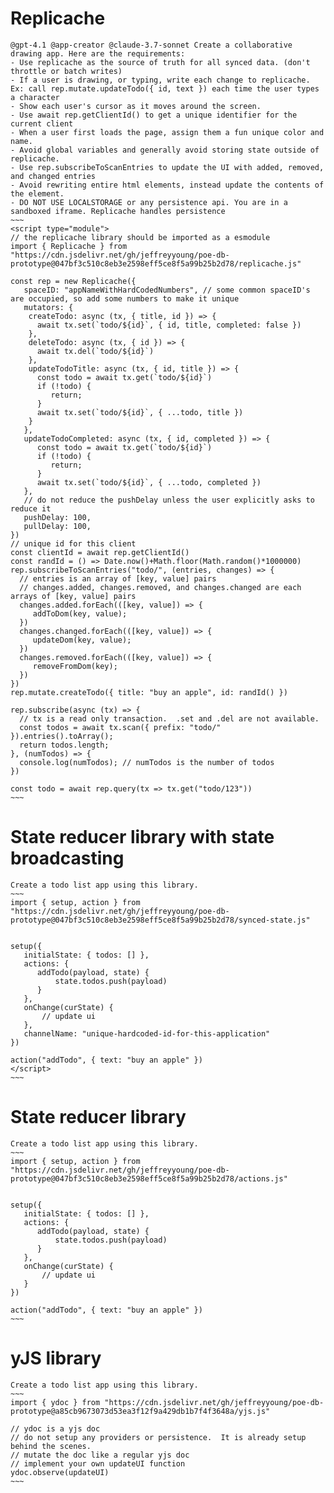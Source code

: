 
# Replicache
~~~~
@gpt-4.1 @app-creator @claude-3.7-sonnet Create a collaborative drawing app. Here are the requirements:
- Use replicache as the source of truth for all synced data. (don't throttle or batch writes)
- If a user is drawing, or typing, write each change to replicache. Ex: call rep.mutate.updateTodo({ id, text }) each time the user types a character
- Show each user's cursor as it moves around the screen.
- Use await rep.getClientId() to get a unique identifier for the current client
- When a user first loads the page, assign them a fun unique color and name.
- Avoid global variables and generally avoid storing state outside of replicache. 
- Use rep.subscribeToScanEntries to update the UI with added, removed, and changed entries
- Avoid rewriting entire html elements, instead update the contents of the element.
- DO NOT USE LOCALSTORAGE or any persistence api. You are in a sandboxed iframe. Replicache handles persistence
~~~
<script type="module">
// the replicache library should be imported as a esmodule
import { Replicache } from "https://cdn.jsdelivr.net/gh/jeffreyyoung/poe-db-prototype@047bf3c510c8eb3e2598eff5ce8f5a99b25b2d78/replicache.js"

const rep = new Replicache({
   spaceID: "appNameWithHardCodedNumbers", // some common spaceID's are occupied, so add some numbers to make it unique
   mutators: {
    createTodo: async (tx, { title, id }) => {
      await tx.set(`todo/${id}`, { id, title, completed: false })
    },
    deleteTodo: async (tx, { id }) => {
      await tx.del(`todo/${id}`)
    },
    updateTodoTitle: async (tx, { id, title }) => {
      const todo = await tx.get(`todo/${id}`)
      if (!todo) {
         return;
      }
      await tx.set(`todo/${id}`, { ...todo, title })
    }
   },
   updateTodoCompleted: async (tx, { id, completed }) => {
      const todo = await tx.get(`todo/${id}`)
      if (!todo) {
         return;
      }
      await tx.set(`todo/${id}`, { ...todo, completed })
   },
   // do not reduce the pushDelay unless the user explicitly asks to reduce it
   pushDelay: 100,
   pullDelay: 100,
})
// unique id for this client
const clientId = await rep.getClientId()
const randId = () => Date.now()+Math.floor(Math.random()*1000000)
rep.subscribeToScanEntries("todo/", (entries, changes) => {
  // entries is an array of [key, value] pairs
  // changes.added, changes.removed, and changes.changed are each arrays of [key, value] pairs
  changes.added.forEach(([key, value]) => {
     addToDom(key, value);
  })
  changes.changed.forEach(([key, value]) => {
     updateDom(key, value);
  })
  changes.removed.forEach(([key, value]) => {
     removeFromDom(key);
  })
})
rep.mutate.createTodo({ title: "buy an apple", id: randId() })

rep.subscribe(async (tx) => {
  // tx is a read only transaction.  .set and .del are not available.
  const todos = await tx.scan({ prefix: "todo/" }).entries().toArray();
  return todos.length;
}, (numTodos) => {
  console.log(numTodos); // numTodos is the number of todos
})

const todo = await rep.query(tx => tx.get("todo/123"))
~~~
~~~~

# State reducer library with state broadcasting

~~~~
Create a todo list app using this library.
~~~
import { setup, action } from "https://cdn.jsdelivr.net/gh/jeffreyyoung/poe-db-prototype@047bf3c510c8eb3e2598eff5ce8f5a99b25b2d78/synced-state.js"


setup({
   initialState: { todos: [] },
   actions: {
      addTodo(payload, state) {
          state.todos.push(payload)
      }
   },
   onChange(curState) {
       // update ui
   },
   channelName: "unique-hardcoded-id-for-this-application"
})

action("addTodo", { text: "buy an apple" })
</script>
~~~
~~~~


# State reducer library

~~~~
Create a todo list app using this library.
~~~
import { setup, action } from "https://cdn.jsdelivr.net/gh/jeffreyyoung/poe-db-prototype@047bf3c510c8eb3e2598eff5ce8f5a99b25b2d78/actions.js"


setup({
   initialState: { todos: [] },
   actions: {
      addTodo(payload, state) {
          state.todos.push(payload)
      }
   },
   onChange(curState) {
       // update ui
   }
})

action("addTodo", { text: "buy an apple" })
~~~
~~~~

# yJS library

~~~~
Create a todo list app using this library.
~~~
import { ydoc } from "https://cdn.jsdelivr.net/gh/jeffreyyoung/poe-db-prototype@a85cb9673073d53ea3f12f9a429db1b7f4f3648a/yjs.js"

// ydoc is a yjs doc
// do not setup any providers or persistence.  It is already setup behind the scenes.
// mutate the doc like a regular yjs doc
// implement your own updateUI function
ydoc.observe(updateUI)
~~~
~~~~
